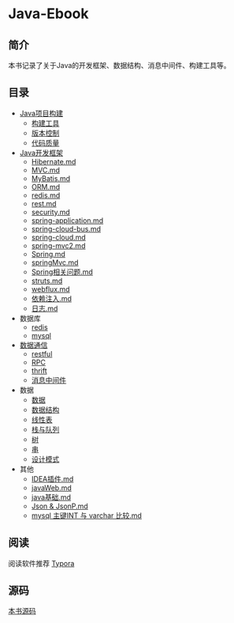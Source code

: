 # Java-Ebook
## 简介
本书记录了关于Java的开发框架、数据结构、消息中间件、构建工具等。
## 目录

- [Java项目构建](/ch-1/README.md)
  - [构建工具](/ch-1/构建工具.md)
  - [版本控制](/ch-1/版本控制.md)
  - [代码质量](/ch-1/代码质量.md)
- [Java开发框架](/ch-2/README.md)
    - [Hibernate.md](/ch-2/Hibernate.md)
    - [MVC.md](/ch-2/MVC.md)
    - [MyBatis.md](/ch-2/MyBatis.md)
    - [ORM.md](/ch-2/ORM.md)
    - [redis.md](/ch-2/redis.md)
    - [rest.md](/ch-2/rest.md)
    - [security.md](/ch-2/security.md)
    - [spring-application.md](/ch-2/spring-application)
    - [spring-cloud-bus.md](/ch-2/spring-cloud-bus)
    - [spring-cloud.md](/ch-2/spring-cloud)
    - [spring-mvc2.md](/ch-2/spring-mvc2)
    - [Spring.md](/ch-2/Spring.md)
    - [springMvc.md](/ch-2/springMvc.md)
    - [Spring相关问题.md](/ch-2/Spring相关问题.md)
    - [struts.md](/ch-2/struts.md)
    - [webflux.md](/ch-2/webflux.md)
    - [依赖注入.md](/ch-2/依赖注入.md)
    - [日志.md](/ch-2/日志.md)
- 数据库
  - [redis](/ch-5/redis.md)
  - [mysql](/ch-5/mysql.md)
- [数据通信](/ch-3/README.md)
  - [restful](/ch-3/restfull.md)
  - [RPC](/ch-3/RPC.md)
  - [thrift](/ch-3/thrift.md)
  - [消息中间件](/ch-3/消息中间件.md)
- 数据
  - [数据](/ch-4/数据.md)
  - [数据结构](/ch-4/数据结构.md)
  - [线性表](/ch-4/线性表.md)
  - [栈与队列](/ch-4/栈与队列.md)
  - [树](/ch-4/树.md)
  - [串](/ch-4/串.md)
  - [设计模式](/ch-4/设计模式.md)
- 其他
  - [IDEA插件.md](/ch-6/IDEA插件.md)
  - [javaWeb.md](/ch-6/javaWeb.md)
  - [java基础.md](/ch-6/java基础.md)
  - [Json & JsonP.md](/ch-6/Json&JsonP.md)
  - [mysql 主键INT 与 varchar 比较.md](/ch-6/mysql主键INT与varchar比较.md)

## 阅读
阅读软件推荐 [Typora](https://www.typora.io/)
## 源码
[本书源码](https://github.com/wt1187982580/javaBook-src)


